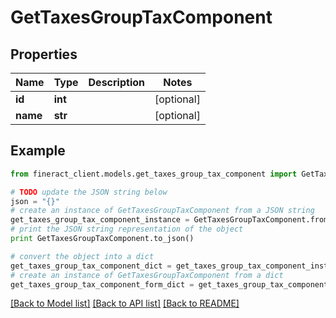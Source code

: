 # GetTaxesGroupTaxComponent


## Properties

Name | Type | Description | Notes
------------ | ------------- | ------------- | -------------
**id** | **int** |  | [optional] 
**name** | **str** |  | [optional] 

## Example

```python
from fineract_client.models.get_taxes_group_tax_component import GetTaxesGroupTaxComponent

# TODO update the JSON string below
json = "{}"
# create an instance of GetTaxesGroupTaxComponent from a JSON string
get_taxes_group_tax_component_instance = GetTaxesGroupTaxComponent.from_json(json)
# print the JSON string representation of the object
print GetTaxesGroupTaxComponent.to_json()

# convert the object into a dict
get_taxes_group_tax_component_dict = get_taxes_group_tax_component_instance.to_dict()
# create an instance of GetTaxesGroupTaxComponent from a dict
get_taxes_group_tax_component_form_dict = get_taxes_group_tax_component.from_dict(get_taxes_group_tax_component_dict)
```
[[Back to Model list]](../README.md#documentation-for-models) [[Back to API list]](../README.md#documentation-for-api-endpoints) [[Back to README]](../README.md)


